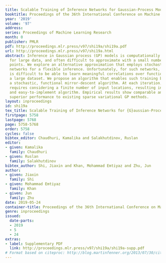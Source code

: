 ```yaml
---
title: Scalable Training of Inference Networks for Gaussian-Process Models
booktitle: Proceedings of the 36th International Conference on Machine Learning
year: '2019'
volume: '97'
address: 
series: Proceedings of Machine Learning Research
month: 0
publisher: PMLR
pdf: http://proceedings.mlr.press/v97/shi19a/shi19a.pdf
url: http://proceedings.mlr.press/v97/shi19a.html
abstract: Inference in Gaussian process (GP) models is computationally challenging
  for large data, and often difficult to approximate with a small number of inducing
  points. We explore an alternative approximation that employs stochastic inference
  networks for a flexible inference. Unfortunately, for such networks, minibatch training
  is difficult to be able to learn meaningful correlations over function outputs for
  a large dataset. We propose an algorithm that enables such training by tracking
  a stochastic, functional mirror-descent algorithm. At each iteration, this only
  requires considering a finite number of input locations, resulting in a scalable
  and easy-to-implement algorithm. Empirical results show comparable and, sometimes,
  superior performance to existing sparse variational GP methods.
layout: inproceedings
id: shi19a
tex_title: Scalable Training of Inference Networks for {G}aussian-Process Models
firstpage: 5758
lastpage: 5768
page: 5758-5768
order: 5758
cycles: false
bibtex_editor: Chaudhuri, Kamalika and Salakhutdinov, Ruslan
editor:
- given: Kamalika
  family: Chaudhuri
- given: Ruslan
  family: Salakhutdinov
bibtex_author: Shi, Jiaxin and Khan, Mohammad Emtiyaz and Zhu, Jun
author:
- given: Jiaxin
  family: Shi
- given: Mohammad Emtiyaz
  family: Khan
- given: Jun
  family: Zhu
date: 2019-05-24
container-title: Proceedings of the 36th International Conference on Machine Learning
genre: inproceedings
issued:
  date-parts:
  - 2019
  - 5
  - 24
extras:
- label: Supplementary PDF
  link: http://proceedings.mlr.press/v97/shi19a/shi19a-supp.pdf
# Format based on citeproc: http://blog.martinfenner.org/2013/07/30/citeproc-yaml-for-bibliographies/
---
```

